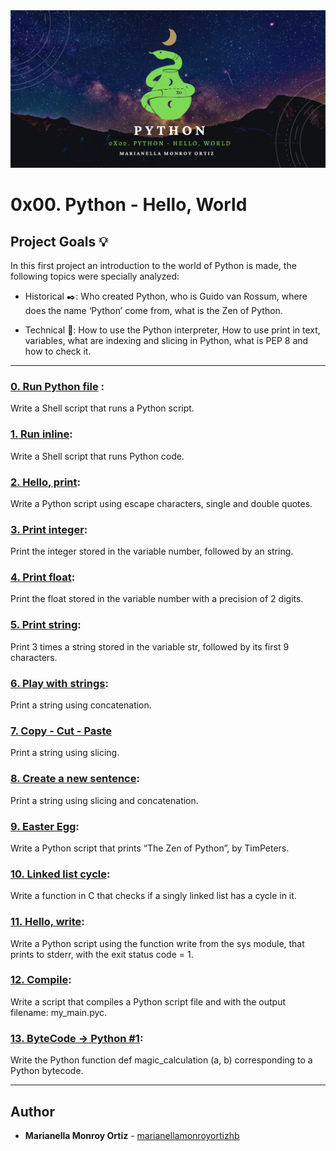 <div align="center"><img src="images/Banner.jpg"/></div>

# 0x00. Python - Hello, World

## Project Goals :bulb:
In this first project an introduction to the world of Python is made, the following topics were specially analyzed:
* Historical :black_nib:: Who created Python, who is Guido van Rossum, where does the name ‘Python’ come from, what is the Zen of Python.

* Technical :toolbox:: How to use the Python interpreter, How to use print in text, variables, what are indexing and slicing in Python, what is PEP 8 and how to check it.

---

### [0. Run Python file](./0-run) :
Write a Shell script that runs a Python script.


### [1. Run inline](./1-run_inline):
Write a Shell script that runs Python code.


### [2. Hello, print](./2-print.py):
Write a Python script using escape characters, single and double quotes.


### [3. Print integer](./3-print_number.py):
Print the integer stored in the variable number, followed by an string.


### [4. Print float](./4-print_float.py):
Print the float stored in the variable number with a precision of 2 digits.


### [5. Print string](./5-print_string.py):
Print 3 times a string stored in the variable str, followed by its first 9 characters.


### [6. Play with strings](./6-concat.py):
Print a string using concatenation.


### [7. Copy - Cut - Paste](./7-edges.py)
Print a string using slicing.


### [8. Create a new sentence](./8-concat_edges.py):
Print a string using slicing and concatenation.


### [9. Easter Egg](./9-easter_egg.py):
Write a Python script that prints “The Zen of Python”, by TimPeters.


### [10. Linked list cycle](./10-check_cycle.c):
Write a function in C that checks if a singly linked list has a cycle in it.

### [11. Hello, write](./100-write.py):
Write a Python script using the function write from the sys module, that prints to stderr, with the exit status code = 1.


### [12. Compile](./101-compile):
Write a script that compiles a Python script file and with the output filename: my_main.pyc.

### [13. ByteCode -> Python #1](./102-magic_calculation.py):
Write the Python function def magic_calculation (a, b) corresponding to a Python bytecode.

---

## Author
* **Marianella Monroy Ortiz** - [marianellamonroyortizhb](https://github.com/marianellamonroyortizhb)
